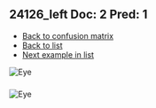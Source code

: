 ## 24126_left Doc: 2 Pred: 1
- [Back to confusion matrix](https://github.com/juliandewit/kaggle_retinopathy/blob/master/matrix.md)
- [Back to list](https://github.com/juliandewit/kaggle_retinopathy/blob/master/lists/21/list.md)
- [Next example in list](https://github.com/juliandewit/kaggle_retinopathy/blob/master/lists/21/24/2424_left.md)

![Eye](https://retinopaty.blob.core.windows.net/size1024/24126_left_2.jpeg)

### 

![Eye]()
